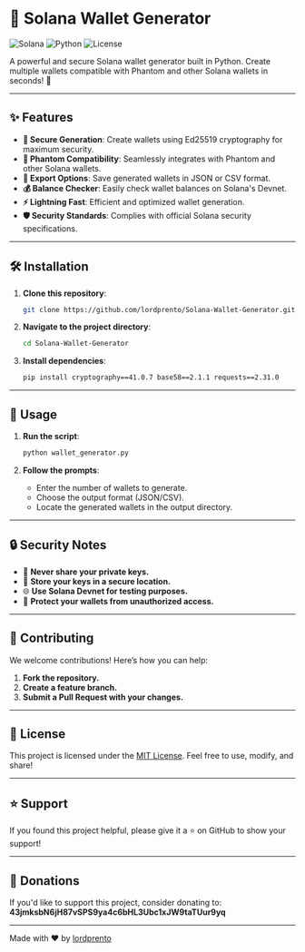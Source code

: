 # 🌟 Solana Wallet Generator

![Solana](https://img.shields.io/badge/Solana-black?style=for-the-badge&logo=solana)
![Python](https://img.shields.io/badge/Python-3776AB?style=for-the-badge&logo=python&logoColor=white)
![License](https://img.shields.io/badge/License-MIT-green.svg?style=for-the-badge)

A powerful and secure Solana wallet generator built in Python. Create multiple wallets compatible with Phantom and other Solana wallets in seconds! 🚀

---

## ✨ Features

- **🔐 Secure Generation**: Create wallets using Ed25519 cryptography for maximum security.
- **👻 Phantom Compatibility**: Seamlessly integrates with Phantom and other Solana wallets.
- **💾 Export Options**: Save generated wallets in JSON or CSV format.
- **💰 Balance Checker**: Easily check wallet balances on Solana's Devnet.
- **⚡ Lightning Fast**: Efficient and optimized wallet generation.
- **🛡️ Security Standards**: Complies with official Solana security specifications.

---

## 🛠️ Installation

1. **Clone this repository**:

   ```bash
   git clone https://github.com/lordprento/Solana-Wallet-Generator.git
   ```

2. **Navigate to the project directory**:

   ```bash
   cd Solana-Wallet-Generator
   ```

3. **Install dependencies**:

   ```bash
   pip install cryptography==41.0.7 base58==2.1.1 requests==2.31.0
   ```

---

## 🚀 Usage

1. **Run the script**:

   ```bash
   python wallet_generator.py
   ```

2. **Follow the prompts**:
   - Enter the number of wallets to generate.
   - Choose the output format (JSON/CSV).
   - Locate the generated wallets in the output directory.

---

## 🔒 Security Notes

- 🚫 **Never share your private keys.**
- 💼 **Store your keys in a secure location.**
- 🌐 **Use Solana Devnet for testing purposes.**
- 🔑 **Protect your wallets from unauthorized access.**

---

## 🤝 Contributing

We welcome contributions! Here’s how you can help:

1. **Fork the repository.**
2. **Create a feature branch.**
3. **Submit a Pull Request with your changes.**

---

## 📜 License

This project is licensed under the [MIT License](LICENSE). Feel free to use, modify, and share!

---

## ⭐ Support

If you found this project helpful, please give it a ⭐ on GitHub to show your support!

---

## 💖 Donations

If you'd like to support this project, consider donating to:
**43jmksbN6jH87vSPS9ya4c6bHL3Ubc1xJW9taTUur9yq**

---

Made with ❤️ by [lordprento](https://github.com/lordprento)
